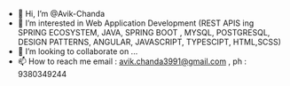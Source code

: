 - 👋 Hi, I’m @Avik-Chanda
- 👀 I’m interested in Web Application Development (REST APIS ing SPRING ECOSYSTEM, JAVA, SPRING BOOT , MYSQL, POSTGRESQL, DESIGN PATTERNS, ANGULAR, JAVASCRIPT, TYPESCIPT, HTML,SCSS)
- 💞️ I’m looking to collaborate on ...
- 📫 How to reach me email : avik.chanda3991@gmail.com , ph : 9380349244

<!---
Avik-Chanda/Avik-Chanda is a ✨ special ✨ repository because its `README.md` (this file) appears on your GitHub profile.
You can click the Preview link to take a look at your changes.
--->
